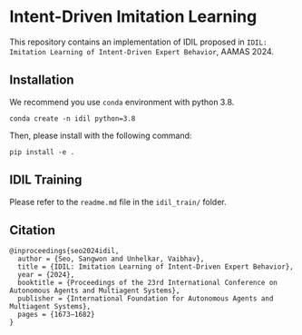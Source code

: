 # Intent-Driven Imitation Learning
This repository contains an implementation of IDIL proposed in `IDIL: Imitation Learning of Intent-Driven Expert Behavior`, AAMAS 2024.

## Installation
We recommend you use `conda` environment with python 3.8. 
```
conda create -n idil python=3.8
```
Then, please install with the following command:
```
pip install -e .
```

## IDIL Training
Please refer to the `readme.md` file in the `idil_train/` folder.

## Citation
```
@inproceedings{seo2024idil,
  author = {Seo, Sangwon and Unhelkar, Vaibhav},
  title = {IDIL: Imitation Learning of Intent-Driven Expert Behavior},
  year = {2024},
  booktitle = {Proceedings of the 23rd International Conference on Autonomous Agents and Multiagent Systems},
  publisher = {International Foundation for Autonomous Agents and Multiagent Systems},
  pages = {1673–1682}
}
```

